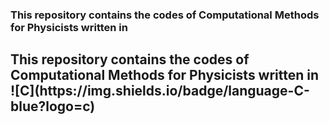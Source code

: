 <head>
  <link rel="stylesheet" href="https://cdnjs.cloudflare.com/ajax/libs/font-awesome/6.5.1/css/all.min.css">
</head>

<h3>
  This repository contains the codes of Computational Methods for Physicists written in 
  <i class="fa-brands fa-c"></i>
</h3>

<h2>This repository contains the codes of Computational Methods for Physicists written in ![C](https://img.shields.io/badge/language-C-blue?logo=c)</h2>

